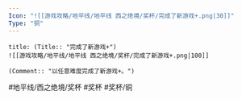 ```yaml
---
Icon: "![[游戏攻略/地平线/地平线 西之绝境/奖杯/完成了新游戏+.png|30]]"
Type: "铜"
---
```

```ad-common-bronze-trophy
title: (Title:: "完成了新游戏+")
![[游戏攻略/地平线/地平线 西之绝境/奖杯/完成了新游戏+.png|100]]

(Comment:: "以任意难度完成了新游戏+。")
```

#地平线/西之绝境/奖杯 #奖杯 #奖杯/铜
